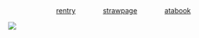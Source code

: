  
 　　　　　　　[rentry](https://rentry.org/actofgratitude)　　　　[strawpage](https://syndicate.straw.page/)　　　　[atabook](https://actofgratitude.atabook.org/?page=1)

![](https://files.catbox.moe/8hbasn.png)
